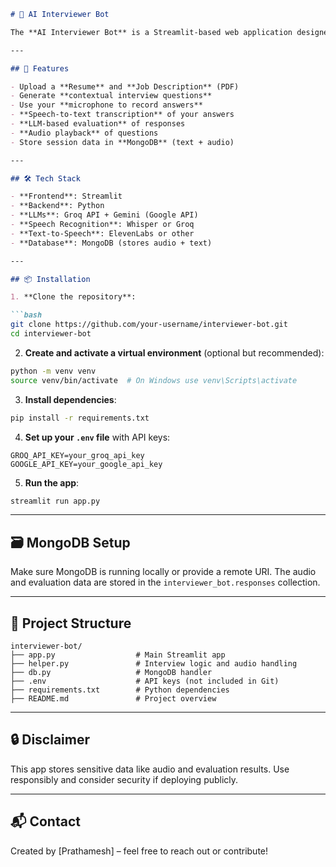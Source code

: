 ````markdown
# 🧠 AI Interviewer Bot

The **AI Interviewer Bot** is a Streamlit-based web application designed to simulate a technical interview experience. Upload your resume and job description, and the bot will generate personalized interview questions, record your audio responses, evaluate them, and store the data for review.

---

## 🚀 Features

- Upload a **Resume** and **Job Description** (PDF)
- Generate **contextual interview questions**
- Use your **microphone to record answers**
- **Speech-to-text transcription** of your answers
- **LLM-based evaluation** of responses
- **Audio playback** of questions
- Store session data in **MongoDB** (text + audio)

---

## 🛠️ Tech Stack

- **Frontend**: Streamlit
- **Backend**: Python
- **LLMs**: Groq API + Gemini (Google API)
- **Speech Recognition**: Whisper or Groq
- **Text-to-Speech**: ElevenLabs or other
- **Database**: MongoDB (stores audio + text)

---

## 📦 Installation

1. **Clone the repository**:

```bash
git clone https://github.com/your-username/interviewer-bot.git
cd interviewer-bot
````

2. **Create and activate a virtual environment** (optional but recommended):

```bash
python -m venv venv
source venv/bin/activate  # On Windows use venv\Scripts\activate
```

3. **Install dependencies**:

```bash
pip install -r requirements.txt
```

4. **Set up your `.env` file** with API keys:

```env
GROQ_API_KEY=your_groq_api_key
GOOGLE_API_KEY=your_google_api_key
```

5. **Run the app**:

```bash
streamlit run app.py
```

---

## 🗃️ MongoDB Setup

Make sure MongoDB is running locally or provide a remote URI. The audio and evaluation data are stored in the `interviewer_bot.responses` collection.

---

## 📁 Project Structure

```
interviewer-bot/
├── app.py                  # Main Streamlit app
├── helper.py               # Interview logic and audio handling
├── db.py                   # MongoDB handler
├── .env                    # API keys (not included in Git)
├── requirements.txt        # Python dependencies
├── README.md               # Project overview
```

---

## 🔒 Disclaimer

This app stores sensitive data like audio and evaluation results. Use responsibly and consider security if deploying publicly.

---

## 📬 Contact

Created by \[Prathamesh] – feel free to reach out or contribute!

```

